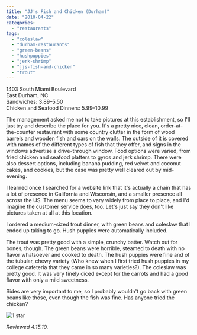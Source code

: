 ```yaml
---
title: "JJ's Fish and Chicken (Durham)"
date: "2010-04-22"
categories:
  - "restaurants"
tags:
  - "coleslaw"
  - "durham-restaurants"
  - "green-beans"
  - "hushpuppies"
  - "jerk-shrimp"
  - "jjs-fish-and-chicken"
  - "trout"
---
```


1403 South Miami Boulevard\
East Durham, NC\
Sandwiches: $3.89–$5.50\
Chicken and Seafood Dinners: $5.99–$10.99

The management asked me not to take pictures at this establishment, so I'll just try and describe the place for you. It's a pretty nice, clean, order-at-the-counter restaurant with some country clutter in the form of wood barrels and wooden fish and oars on the walls. The outside of it is covered with names of the different types of fish that they offer, and signs in the windows advertise a drive-through window. Food options were varied, from fried chicken and seafood platters to gyros and jerk shrimp. There were also dessert options, including banana pudding, red velvet and coconut cakes, and cookies, but the case was pretty well cleared out by mid-evening.

I learned once I searched for a website link that it's actually a chain that has a lot of presence in California and Wisconsin, and a smaller presence all across the US. The menu seems to vary widely from place to place, and I'd imagine the customer service does, too. Let's just say they don't like pictures taken at all at this location.

I ordered a medium-sized trout dinner, with green beans and coleslaw that I ended up taking to go. Hush puppies were automatically included.

The trout was pretty good with a simple, crunchy batter. Watch out for bones, though. The green beans were horrible, steamed to death with no flavor whatsoever and cooked to death. The hush puppies were fine and of the tubular, chewy variety (Who knew when I first tried hush puppies in my college cafeteria that they came in so many varieties?). The coleslaw was pretty good. It was very finely diced except for the carrots and had a good flavor with only a mild sweetness.

Sides are very important to me, so I probably wouldn't go back with green beans like those, even though the fish was fine. Has anyone tried the chicken?




<div class="caption">

![1 star](http://s3.amazonaws.com/thegourmez-wpmedia/2009/04/rating_olive1.gif "rating_olive1")</div>


_Reviewed 4.15.10._
